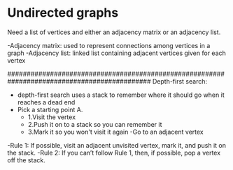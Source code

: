 # Undirected graphs

Need a list of vertices and either an adjacency matrix or an adjacency list.

-Adjacency matrix: used to represent connections among vertices in a graph
-Adjacency list: linked list containing adjacent vertices given for each vertex

#############################################################################################
Depth-first search:
- depth-first search uses a stack to remember where it should go when it reaches a
  dead end
- Pick a starting point A.
  - 1.Visit the vertex
  - 2.Push it on to a stack so you can remember it
  - 3.Mark it so you won't visit it again
-Go to an adjacent vertex


-Rule 1: If possible, visit an adjacent unvisited vertex, mark it, and push it on the stack.
-Rule 2: If you can’t follow Rule 1, then, if possible, pop a vertex off the stack.
